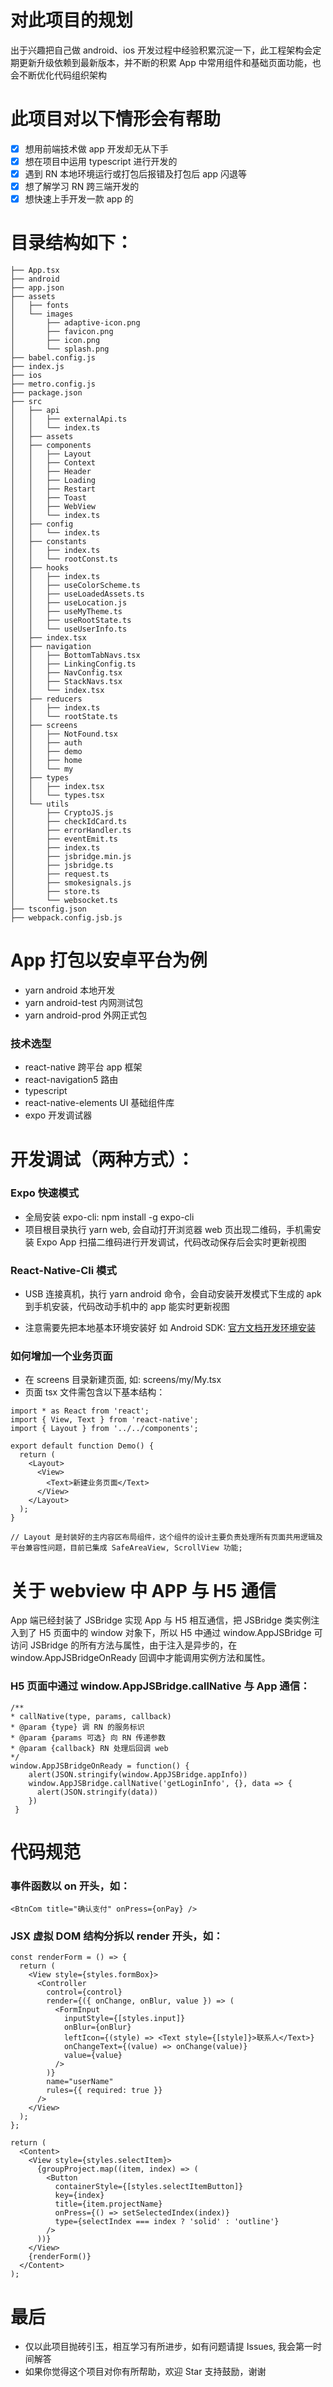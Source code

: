 # 对此项目的规划

出于兴趣把自己做 android、ios 开发过程中经验积累沉淀一下，此工程架构会定期更新升级依赖到最新版本，并不断的积累 App 中常用组件和基础页面功能，也会不断优化代码组织架构

# 此项目对以下情形会有帮助

- [x] 想用前端技术做 app 开发却无从下手
- [x] 想在项目中运用 typescript 进行开发的
- [x] 遇到 RN 本地环境运行或打包后报错及打包后 app 闪退等
- [x] 想了解学习 RN 跨三端开发的
- [x] 想快速上手开发一款 app 的

# 目录结构如下：

```
├── App.tsx
├── android
├── app.json
├── assets
│   ├── fonts
│   └── images
│       ├── adaptive-icon.png
│       ├── favicon.png
│       ├── icon.png
│       └── splash.png
├── babel.config.js
├── index.js
├── ios
├── metro.config.js
├── package.json
├── src
│   ├── api
│   │   ├── externalApi.ts
│   │   └── index.ts
│   ├── assets
│   ├── components
│   │   ├── Layout
│   │   ├── Context
│   │   ├── Header
│   │   ├── Loading
│   │   ├── Restart
│   │   ├── Toast
│   │   ├── WebView
│   │   └── index.ts
│   ├── config
│   │   └── index.ts
│   ├── constants
│   │   ├── index.ts
│   │   └── rootConst.ts
│   ├── hooks
│   │   ├── index.ts
│   │   ├── useColorScheme.ts
│   │   ├── useLoadedAssets.ts
│   │   ├── useLocation.js
│   │   ├── useMyTheme.ts
│   │   ├── useRootState.ts
│   │   └── useUserInfo.ts
│   ├── index.tsx
│   ├── navigation
│   │   ├── BottomTabNavs.tsx
│   │   ├── LinkingConfig.ts
│   │   ├── NavConfig.tsx
│   │   ├── StackNavs.tsx
│   │   └── index.tsx
│   ├── reducers
│   │   ├── index.ts
│   │   └── rootState.ts
│   ├── screens
│   │   ├── NotFound.tsx
│   │   ├── auth
│   │   ├── demo
│   │   ├── home
│   │   └── my
│   ├── types
│   │   ├── index.tsx
│   │   └── types.tsx
│   └── utils
│       ├── CryptoJS.js
│       ├── checkIdCard.ts
│       ├── errorHandler.ts
│       ├── eventEmit.ts
│       ├── index.ts
│       ├── jsbridge.min.js
│       ├── jsbridge.ts
│       ├── request.ts
│       ├── smokesignals.js
│       ├── store.ts
│       └── websocket.ts
├── tsconfig.json
├── webpack.config.jsb.js
```

# App 打包以安卓平台为例

- yarn android 本地开发
- yarn android-test 内网测试包
- yarn android-prod 外网正式包

### 技术选型

- react-native 跨平台 app 框架
- react-navigation5 路由
- typescript
- react-native-elements UI 基础组件库
- expo 开发调试器

# 开发调试（两种方式）：

### Expo 快速模式

- 全局安装 expo-cli: npm install -g expo-cli
- 项目根目录执行 yarn web, 会自动打开浏览器 web 页出现二维码，手机需安装 Expo App 扫描二维码进行开发调试，代码改动保存后会实时更新视图

### React-Native-Cli 模式

- USB 连接真机，执行 yarn android 命令，会自动安装开发模式下生成的 apk 到手机安装，代码改动手机中的 app 能实时更新视图

- 注意需要先把本地基本环境安装好 如 Android SDK: [官方文档开发环境安装](https://reactnative.dev/docs/environment-setup)

### 如何增加一个业务页面

- 在 screens 目录新建页面, 如: screens/my/My.tsx
- 页面 tsx 文件需包含以下基本结构：

```
import * as React from 'react';
import { View, Text } from 'react-native';
import { Layout } from '../../components';

export default function Demo() {
  return (
    <Layout>
      <View>
        <Text>新建业务页面</Text>
      </View>
    </Layout>
  );
}

// Layout 是封装好的主内容区布局组件，这个组件的设计主要负责处理所有页面共用逻辑及平台兼容性问题，目前已集成 SafeAreaView, ScrollView 功能;
```

# 关于 webview 中 APP 与 H5 通信

App 端已经封装了 JSBridge 实现 App 与 H5 相互通信，把 JSBridge 类实例注入到了 H5 页面中的 window 对象下，所以 H5 中通过 window.AppJSBridge 可访问 JSBridge 的所有方法与属性，由于注入是异步的，在 window.AppJSBridgeOnReady 回调中才能调用实例方法和属性。

### H5 页面中通过 window.AppJSBridge.callNative 与 App 通信：

```
/**
* callNative(type, params, callback)
* @param {type} 调 RN 的服务标识
* @param {params 可选} 向 RN 传递参数
* @param {callback} RN 处理后回调 web
*/
window.AppJSBridgeOnReady = function() {
    alert(JSON.stringify(window.AppJSBridge.appInfo))
    window.AppJSBridge.callNative('getLoginInfo', {}, data => {
      alert(JSON.stringify(data))
    })
 }
```

# 代码规范

### 事件函数以 on 开头，如：

```
<BtnCom title="确认支付" onPress={onPay} />
```

### JSX 虚拟 DOM 结构分拆以 render 开头，如：

```
const renderForm = () => {
  return (
    <View style={styles.formBox}>
      <Controller
        control={control}
        render={({ onChange, onBlur, value }) => (
          <FormInput
            inputStyle={[styles.input]}
            onBlur={onBlur}
            leftIcon={(style) => <Text style={[style]}>联系人</Text>}
            onChangeText={(value) => onChange(value)}
            value={value}
          />
        )}
        name="userName"
        rules={{ required: true }}
      />
    </View>
  );
};

return (
  <Content>
    <View style={styles.selectItem}>
      {groupProject.map((item, index) => (
        <Button
          containerStyle={[styles.selectItemButton]}
          key={index}
          title={item.projectName}
          onPress={() => setSelectedIndex(index)}
          type={selectIndex === index ? 'solid' : 'outline'}
        />
      ))}
    </View>
    {renderForm()}
  </Content>
);
```

# 最后

- 仅以此项目抛砖引玉，相互学习有所进步，如有问题请提 Issues, 我会第一时间解答
- 如果你觉得这个项目对你有所帮助，欢迎 Star 支持鼓励，谢谢
